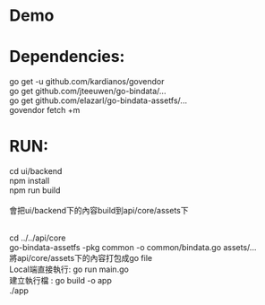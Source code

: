 # Demo

Dependencies:
=============================================
go get -u github.com/kardianos/govendor  <br />
go get github.com/jteeuwen/go-bindata/... <br />
go get github.com/elazarl/go-bindata-assetfs/... <br />
govendor fetch +m

RUN:
=============================================
cd ui/backend <br />
npm install  <br />
npm run build <br />
<br />
會把ui/backend下的內容build到api/core/assets下<br /><br />

cd ../../api/core <br />
go-bindata-assetfs -pkg common -o common/bindata.go assets/... <br />
將api/core/assets下的內容打包成go file <br />
Local端直接執行: go run main.go  <br />
建立執行檔 : go build -o app <br />
./app <br />

